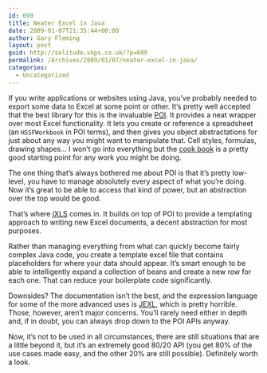 ```yaml
---
id: 699
title: Neater Excel in Java
date: 2009-01-07T21:35:44+00:00
author: Gary Fleming
layout: post
guid: http://solitude.vkps.co.uk/?p=699
permalink: /Archives/2009/01/07/neater-excel-in-java/
categories:
  - Uncategorized
---
```

If you write applications or websites using Java, you&#8217;ve probably needed to export some data to Excel at some point or other. It&#8217;s pretty well accepted that the best library for this is the invaluable [POI](http://poi.apache.org/). It provides a neat wrapper over most Excel functionality. It lets you create or reference a spreadsheet (an `HSSFWorkbook` in POI terms), and then gives you object abstractations for just about any way you might want to manipulate that. Cell styles, formulas, drawing shapes&#8230; I won&#8217;t go into everything but the [cook book](http://poi.apache.org/spreadsheet/quick-guide.html "Example code for POI") is a pretty good starting point for any work you might be doing.

The one thing that&#8217;s always bothered me about POI is that it&#8217;s pretty low-level, you have to manage absolutely every aspect of what you&#8217;re doing. Now it&#8217;s great to be able to access that kind of power, but an abstraction over the top would be good.

That&#8217;s where [jXLS](http://jxls.sourceforge.net/) comes in. It builds on top of POI to provide a templating approach to writing new Excel documents, a decent abstraction for most purposes.

Rather than managing everything from what can quickly become fairly complex Java code, you create a template excel file that contains placeholders for where your data should appear. It&#8217;s smart enough to be able to intelligently expand a collection of beans and create a new row for each one. That can reduce your boilerplate code significantly.

Downsides? The documentation isn&#8217;t the best, and the expression language for some of the more advanced uses is [JEXL](http://commons.apache.org/jexl/), which is pretty horrible. Those, however, aren&#8217;t major concerns. You&#8217;ll rarely need either in depth and, if in doubt, you can always drop down to the POI APIs anyway.

Now, it&#8217;s not to be used in all circumstances, there are still situations that are a little beyond it, but it&#8217;s an extremely good 80/20 API (you get 80% of the use cases made easy, and the other 20% are still possible). Definitely worth a look.